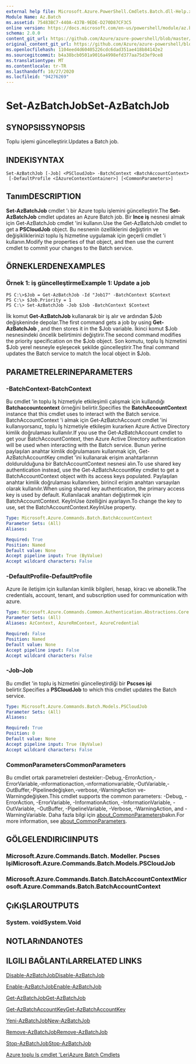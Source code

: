```yaml
---
external help file: Microsoft.Azure.PowerShell.Cmdlets.Batch.dll-Help.xml
Module Name: Az.Batch
ms.assetid: 75483BC7-440A-437B-9EDE-D270D87CF3C5
online version: https://docs.microsoft.com/en-us/powershell/module/az.batch/set-azbatchjob
schema: 2.0.0
content_git_url: https://github.com/Azure/azure-powershell/blob/master/src/Batch/Batch/help/Set-AzBatchJob.md
original_content_git_url: https://github.com/Azure/azure-powershell/blob/master/src/Batch/Batch/help/Set-AzBatchJob.md
ms.openlocfilehash: 1104eed4d60405226cdc6dad351ae418b84142e2
ms.sourcegitcommit: b4a38bcb0501a9016a4998efd377aa75d3ef9ce8
ms.translationtype: MT
ms.contentlocale: tr-TR
ms.lasthandoff: 10/27/2020
ms.locfileid: "94276269"
---
```

# <span data-ttu-id="50def-101">Set-AzBatchJob</span><span class="sxs-lookup"><span data-stu-id="50def-101">Set-AzBatchJob</span></span>

## <span data-ttu-id="50def-102">SYNOPSIS</span><span class="sxs-lookup"><span data-stu-id="50def-102">SYNOPSIS</span></span>
<span data-ttu-id="50def-103">Toplu işlemi güncelleştirir.</span><span class="sxs-lookup"><span data-stu-id="50def-103">Updates a Batch job.</span></span>

## <span data-ttu-id="50def-104">INDEKI</span><span class="sxs-lookup"><span data-stu-id="50def-104">SYNTAX</span></span>

```
Set-AzBatchJob [-Job] <PSCloudJob> -BatchContext <BatchAccountContext>
 [-DefaultProfile <IAzureContextContainer>] [<CommonParameters>]
```

## <span data-ttu-id="50def-105">Tanım</span><span class="sxs-lookup"><span data-stu-id="50def-105">DESCRIPTION</span></span>
<span data-ttu-id="50def-106">**Set-AzBatchJob** cmdlet 'ı bir Azure toplu işlemini güncelleştirir.</span><span class="sxs-lookup"><span data-stu-id="50def-106">The **Set-AzBatchJob** cmdlet updates an Azure Batch job.</span></span>
<span data-ttu-id="50def-107">Bir **Ince iş** nesnesi almak için Get-AzBatchJob cmdlet 'ini kullanın.</span><span class="sxs-lookup"><span data-stu-id="50def-107">Use the Get-AzBatchJob cmdlet to get a **PSCloudJob** object.</span></span>
<span data-ttu-id="50def-108">Bu nesnenin özelliklerini değiştirin ve değişikliklerinizi toplu Iş hizmetine uygulamak için geçerli cmdlet 'i kullanın.</span><span class="sxs-lookup"><span data-stu-id="50def-108">Modify the properties of that object, and then use the current cmdlet to commit your changes to the Batch service.</span></span>

## <span data-ttu-id="50def-109">ÖRNEKLERDEN</span><span class="sxs-lookup"><span data-stu-id="50def-109">EXAMPLES</span></span>

### <span data-ttu-id="50def-110">Örnek 1: iş güncelleştirme</span><span class="sxs-lookup"><span data-stu-id="50def-110">Example 1: Update a job</span></span>
```
PS C:\>$Job = Get-AzBatchJob -Id "Job17" -BatchContext $Context
PS C:\> $Job.Priority = 1
PS C:\> Set-AzBatchJob -Job $Job -BatchContext $Context
```

<span data-ttu-id="50def-111">İlk komut **Get-AzBatchJob** kullanarak bir iş alır ve ardından $Job değişkeninde depolar.</span><span class="sxs-lookup"><span data-stu-id="50def-111">The first command gets a job by using **Get-AzBatchJob** , and then stores it in the $Job variable.</span></span>
<span data-ttu-id="50def-112">İkinci komut $Job nesnesindeki öncelik belirtimini değiştirir.</span><span class="sxs-lookup"><span data-stu-id="50def-112">The second command modifies the priority specification on the $Job object.</span></span>
<span data-ttu-id="50def-113">Son komutu, toplu Iş hizmetini $Job yerel nesneyle eşleşecek şekilde güncelleştirir.</span><span class="sxs-lookup"><span data-stu-id="50def-113">The final command updates the Batch service to match the local object in $Job.</span></span>

## <span data-ttu-id="50def-114">PARAMETRELERINE</span><span class="sxs-lookup"><span data-stu-id="50def-114">PARAMETERS</span></span>

### <span data-ttu-id="50def-115">-BatchContext</span><span class="sxs-lookup"><span data-stu-id="50def-115">-BatchContext</span></span>
<span data-ttu-id="50def-116">Bu cmdlet 'in toplu Iş hizmetiyle etkileşimli çalışmak için kullandığı **Batchaccountcontext** örneğini belirtir.</span><span class="sxs-lookup"><span data-stu-id="50def-116">Specifies the **BatchAccountContext** instance that this cmdlet uses to interact with the Batch service.</span></span>
<span data-ttu-id="50def-117">BatchAccountContext 'i almak için Get-AzBatchAccount cmdlet 'ini kullanıyorsanız, toplu Iş hizmetiyle etkileşim kurarken Azure Active Directory kimlik doğrulaması kullanılır.</span><span class="sxs-lookup"><span data-stu-id="50def-117">If you use the Get-AzBatchAccount cmdlet to get your BatchAccountContext, then Azure Active Directory authentication will be used when interacting with the Batch service.</span></span> <span data-ttu-id="50def-118">Bunun yerine paylaşılan anahtar kimlik doğrulamasını kullanmak için, Get-AzBatchAccountKey cmdlet 'ini kullanarak erişim anahtarlarının doldurulduğuna bir BatchAccountContext nesnesi alın.</span><span class="sxs-lookup"><span data-stu-id="50def-118">To use shared key authentication instead, use the Get-AzBatchAccountKey cmdlet to get a BatchAccountContext object with its access keys populated.</span></span> <span data-ttu-id="50def-119">Paylaşılan anahtar kimlik doğrulaması kullanırken, birincil erişim anahtarı varsayılan olarak kullanılır.</span><span class="sxs-lookup"><span data-stu-id="50def-119">When using shared key authentication, the primary access key is used by default.</span></span> <span data-ttu-id="50def-120">Kullanılacak anahtarı değiştirmek için BatchAccountContext. KeyInUse özelliğini ayarlayın.</span><span class="sxs-lookup"><span data-stu-id="50def-120">To change the key to use, set the BatchAccountContext.KeyInUse property.</span></span>

```yaml
Type: Microsoft.Azure.Commands.Batch.BatchAccountContext
Parameter Sets: (All)
Aliases:

Required: True
Position: Named
Default value: None
Accept pipeline input: True (ByValue)
Accept wildcard characters: False
```

### <span data-ttu-id="50def-121">-DefaultProfile</span><span class="sxs-lookup"><span data-stu-id="50def-121">-DefaultProfile</span></span>
<span data-ttu-id="50def-122">Azure ile iletişim için kullanılan kimlik bilgileri, hesap, kiracı ve abonelik.</span><span class="sxs-lookup"><span data-stu-id="50def-122">The credentials, account, tenant, and subscription used for communication with azure.</span></span>

```yaml
Type: Microsoft.Azure.Commands.Common.Authentication.Abstractions.Core.IAzureContextContainer
Parameter Sets: (All)
Aliases: AzContext, AzureRmContext, AzureCredential

Required: False
Position: Named
Default value: None
Accept pipeline input: False
Accept wildcard characters: False
```

### <span data-ttu-id="50def-123">-Job</span><span class="sxs-lookup"><span data-stu-id="50def-123">-Job</span></span>
<span data-ttu-id="50def-124">Bu cmdlet 'in toplu iş hizmetini güncelleştirdiği bir **Pscses işi** belirtir.</span><span class="sxs-lookup"><span data-stu-id="50def-124">Specifies a **PSCloudJob** to which this cmdlet updates the Batch service.</span></span>

```yaml
Type: Microsoft.Azure.Commands.Batch.Models.PSCloudJob
Parameter Sets: (All)
Aliases:

Required: True
Position: 0
Default value: None
Accept pipeline input: True (ByValue)
Accept wildcard characters: False
```

### <span data-ttu-id="50def-125">CommonParameters</span><span class="sxs-lookup"><span data-stu-id="50def-125">CommonParameters</span></span>
<span data-ttu-id="50def-126">Bu cmdlet ortak parametreleri destekler:-Debug,-ErrorAction,-ErrorVariable,-ınformationaction,-ınformationvariable,-OutVariable,-OutBuffer,-Pipelinedeğişken,-verbose,-WarningAction ve-Warningdeğişken.</span><span class="sxs-lookup"><span data-stu-id="50def-126">This cmdlet supports the common parameters: -Debug, -ErrorAction, -ErrorVariable, -InformationAction, -InformationVariable, -OutVariable, -OutBuffer, -PipelineVariable, -Verbose, -WarningAction, and -WarningVariable.</span></span> <span data-ttu-id="50def-127">Daha fazla bilgi için [about_CommonParameters](http://go.microsoft.com/fwlink/?LinkID=113216)bakın.</span><span class="sxs-lookup"><span data-stu-id="50def-127">For more information, see [about_CommonParameters](http://go.microsoft.com/fwlink/?LinkID=113216).</span></span>

## <span data-ttu-id="50def-128">GÖLGELENDIRICI</span><span class="sxs-lookup"><span data-stu-id="50def-128">INPUTS</span></span>

### <span data-ttu-id="50def-129">Microsoft.Azure.Commands.Batch. Modeller. Pscses Işi</span><span class="sxs-lookup"><span data-stu-id="50def-129">Microsoft.Azure.Commands.Batch.Models.PSCloudJob</span></span>

### <span data-ttu-id="50def-130">Microsoft.Azure.Commands.Batch.BatchAccountContext</span><span class="sxs-lookup"><span data-stu-id="50def-130">Microsoft.Azure.Commands.Batch.BatchAccountContext</span></span>

## <span data-ttu-id="50def-131">ÇıKıŞLAR</span><span class="sxs-lookup"><span data-stu-id="50def-131">OUTPUTS</span></span>

### <span data-ttu-id="50def-132">System. void</span><span class="sxs-lookup"><span data-stu-id="50def-132">System.Void</span></span>

## <span data-ttu-id="50def-133">NOTLARıNDA</span><span class="sxs-lookup"><span data-stu-id="50def-133">NOTES</span></span>

## <span data-ttu-id="50def-134">ILGILI BAĞLANTıLAR</span><span class="sxs-lookup"><span data-stu-id="50def-134">RELATED LINKS</span></span>

[<span data-ttu-id="50def-135">Disable-AzBatchJob</span><span class="sxs-lookup"><span data-stu-id="50def-135">Disable-AzBatchJob</span></span>](./Disable-AzBatchJob.md)

[<span data-ttu-id="50def-136">Enable-AzBatchJob</span><span class="sxs-lookup"><span data-stu-id="50def-136">Enable-AzBatchJob</span></span>](./Enable-AzBatchJob.md)

[<span data-ttu-id="50def-137">Get-AzBatchJob</span><span class="sxs-lookup"><span data-stu-id="50def-137">Get-AzBatchJob</span></span>](./Get-AzBatchJob.md)

[<span data-ttu-id="50def-138">Get-AzBatchAccountKey</span><span class="sxs-lookup"><span data-stu-id="50def-138">Get-AzBatchAccountKey</span></span>](./Get-AzBatchAccountKey.md)

[<span data-ttu-id="50def-139">Yeni-AzBatchJob</span><span class="sxs-lookup"><span data-stu-id="50def-139">New-AzBatchJob</span></span>](./New-AzBatchJob.md)

[<span data-ttu-id="50def-140">Remove-AzBatchJob</span><span class="sxs-lookup"><span data-stu-id="50def-140">Remove-AzBatchJob</span></span>](./Remove-AzBatchJob.md)

[<span data-ttu-id="50def-141">Stop-AzBatchJob</span><span class="sxs-lookup"><span data-stu-id="50def-141">Stop-AzBatchJob</span></span>](./Stop-AzBatchJob.md)

[<span data-ttu-id="50def-142">Azure toplu Iş cmdlet 'Leri</span><span class="sxs-lookup"><span data-stu-id="50def-142">Azure Batch Cmdlets</span></span>](/powershell/module/Az.Batch/)

